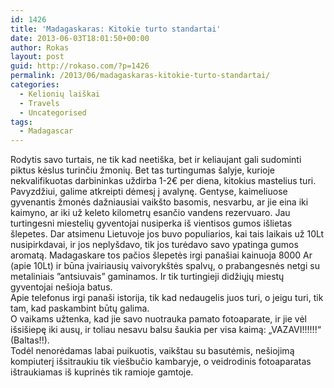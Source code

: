 ```yaml
---
id: 1426
title: 'Madagaskaras: Kitokie turto standartai'
date: 2013-06-03T18:01:50+00:00
author: Rokas
layout: post
guid: http://rokaso.com/?p=1426
permalink: /2013/06/madagaskaras-kitokie-turto-standartai/
categories:
  - Kelionių laiškai
  - Travels
  - Uncategorised
tags:
  - Madagascar
---
```

Rodytis savo turtais, ne tik kad neetiška, bet ir keliaujant gali sudominti piktus kėslus turinčiu žmonių. Bet tas turtingumas šalyje, kurioje nekvalifikuotas darbininkas uždirba 1-2€ per diena, kitokius mastelius turi.  
Pavyzdžiui, galime atkreipti dėmesį į avalynę. Gentyse, kaimeliuose gyvenantis žmonės dažniausiai vaikšto basomis, nesvarbu, ar jie eina iki kaimyno, ar iki už keleto kilometrų esančio vandens rezervuaro. Jau turtingesni miestelių gyventojai nusiperka iš vientisos gumos išlietas šlepetes. Dar atsimenu Lietuvoje jos buvo populiarios, kai tais laikais už 10Lt nusipirkdavai, ir jos neplyšdavo, tik jos turėdavo savo ypatinga gumos aromatą. Madagaskare tos pačios šlepetės irgi panašiai kainuoja 8000 Ar (apie 10Lt) ir būna įvairiausių vaivorykštės spalvų, o prabangesnės netgi su metaliniais ”antsiuvais” gaminamos. Ir tik turtingieji didžiųjų miestų gyventojai nešioja batus.  
Apie telefonus irgi panaši istorija, tik kad nedaugelis juos turi, o jeigu turi, tik tam, kad paskambint būtų galima.  
O vaikams užtenka, kad jie savo nuotrauka pamato fotoaparate, ir jie vėl išsišiepę iki ausų, ir toliau nesavu balsu šaukia per visa kaimą: „VAZAVI!!!!!!“ (Baltas!!).  
Todėl nenorėdamas labai puikuotis, vaikštau su basutėmis, nešiojimą kompiuterį išsitraukiu tik viešbučio kambaryje, o veidrodinis fotoaparatas ištraukiamas iš kuprinės tik ramioje gamtoje.

